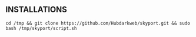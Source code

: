 ## INSTALLATIONS

```
cd /tmp && git clone https://github.com/Hubdarkweb/skyport.git && sudo bash /tmp/skyport/script.sh
```
